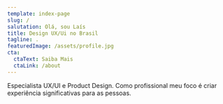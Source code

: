```yaml
---
template: index-page
slug: /
salutation: Olá, sou Laís 
title: Design UX/Ui no Brasil
tagline: .
featuredImage: /assets/profile.jpg
cta:
  ctaText: Saiba Mais
  ctaLink: /about
---
```


Especialista UX/UI e Product Design. Como profissional meu foco é criar experiência significativas para as pessoas.
